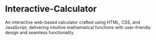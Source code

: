# Interactive-Calculator
An interactive web-based calculator crafted using HTML, CSS, and JavaScript, delivering intuitive mathematical functions with user-friendly design and seamless functionality
